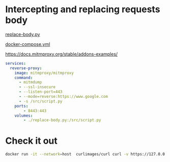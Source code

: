

# Intercepting and replacing requests body

[replace-body.py](replace-body.py)

[docker-compose.yml](docker-compose.yml)

https://docs.mitmproxy.org/stable/addons-examples/

```yaml
services:
  reverse-proxy:
    image: mitmproxy/mitmproxy
    command:
      - mitmdump
      - --ssl-insecure
      - --listen-port=443
      - --mode=reverse:https://www.google.com
      - -s /src/script.py
    ports:
        - 8443:443
    volumes:
        - ./replace-body.py:/src/script.py
 ```


# Check it out

```bash
docker run -it --network=host  curlimages/curl curl -v https://127.0.0.1:8443 --insecure
```
